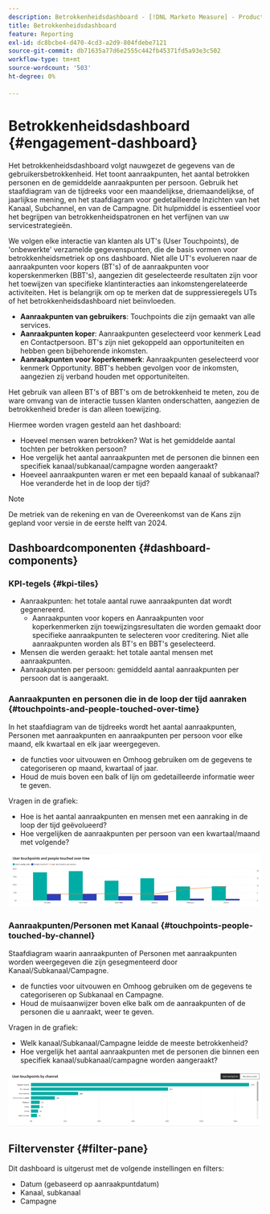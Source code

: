 ```yaml
---
description: Betrokkenheidsdashboard - [!DNL Marketo Measure] - Product
title: Betrokkenheidsdashboard
feature: Reporting
exl-id: dc8bcbe4-d470-4cd3-a2d9-804fdebe7121
source-git-commit: db71635a77d6e2555c442fb45371fd5a93e3c502
workflow-type: tm+mt
source-wordcount: '503'
ht-degree: 0%

---
```


# Betrokkenheidsdashboard {#engagement-dashboard}

Het betrokkenheidsdashboard volgt nauwgezet de gegevens van de gebruikersbetrokkenheid. Het toont aanraakpunten, het aantal betrokken personen en de gemiddelde aanraakpunten per persoon. Gebruik het staafdiagram van de tijdreeks voor een maandelijkse, driemaandelijkse, of jaarlijkse mening, en het staafdiagram voor gedetailleerde Inzichten van het Kanaal, Subchannel, en van de Campagne. Dit hulpmiddel is essentieel voor het begrijpen van betrokkenheidspatronen en het verfijnen van uw servicestrategieën.

We volgen elke interactie van klanten als UT&#39;s (User Touchpoints), de &#39;onbewerkte&#39; verzamelde gegevenspunten, die de basis vormen voor betrokkenheidsmetriek op ons dashboard. Niet alle UT&#39;s evolueren naar de aanraakpunten voor kopers (BT&#39;s) of de aanraakpunten voor koperskenmerken (BBT&#39;s), aangezien dit geselecteerde resultaten zijn voor het toewijzen van specifieke klantinteracties aan inkomstengerelateerde activiteiten. Het is belangrijk om op te merken dat de suppressieregels UTs of het betrokkenheidsdashboard niet beïnvloeden.

* **Aanraakpunten van gebruikers**: Touchpoints die zijn gemaakt van alle services.
* **Aanraakpunten koper**: Aanraakpunten geselecteerd voor kenmerk Lead en Contactpersoon. BT&#39;s zijn niet gekoppeld aan opportuniteiten en hebben geen bijbehorende inkomsten.
* **Aanraakpunten voor koperkenmerk**: Aanraakpunten geselecteerd voor kenmerk Opportunity. BBT&#39;s hebben gevolgen voor de inkomsten, aangezien zij verband houden met opportuniteiten.

Het gebruik van alleen BT&#39;s of BBT&#39;s om de betrokkenheid te meten, zou de ware omvang van de interactie tussen klanten onderschatten, aangezien de betrokkenheid breder is dan alleen toewijzing.

Hiermee worden vragen gesteld aan het dashboard:

* Hoeveel mensen waren betrokken? Wat is het gemiddelde aantal tochten per betrokken persoon?
* Hoe vergelijk het aantal aanraakpunten met de personen die binnen een specifiek kanaal/subkanaal/campagne worden aangeraakt?
* Hoeveel aanraakpunten waren er met een bepaald kanaal of subkanaal? Hoe veranderde het in de loop der tijd?

>[!NOTE]
>
>De metriek van de rekening en van de Overeenkomst van de Kans zijn gepland voor versie in de eerste helft van 2024.

## Dashboardcomponenten {#dashboard-components}

### KPI-tegels {#kpi-tiles}

* Aanraakpunten: het totale aantal ruwe aanraakpunten dat wordt gegenereerd.
   * Aanraakpunten voor kopers en Aanraakpunten voor koperkenmerken zijn toewijzingsresultaten die worden gemaakt door specifieke aanraakpunten te selecteren voor creditering. Niet alle aanraakpunten worden als BT&#39;s en BBT&#39;s geselecteerd.
* Mensen die werden geraakt: het totale aantal mensen met aanraakpunten.
* Aanraakpunten per persoon: gemiddeld aantal aanraakpunten per persoon dat is aangeraakt.

### Aanraakpunten en personen die in de loop der tijd aanraken {#touchpoints-and-people-touched-over-time}

In het staafdiagram van de tijdreeks wordt het aantal aanraakpunten, Personen met aanraakpunten en aanraakpunten per persoon voor elke maand, elk kwartaal en elk jaar weergegeven.

* de functies voor uitvouwen en Omhoog gebruiken om de gegevens te categoriseren op maand, kwartaal of jaar.
* Houd de muis boven een balk of lijn om gedetailleerde informatie weer te geven.

Vragen in de grafiek:

* Hoe is het aantal aanraakpunten en mensen met een aanraking in de loop der tijd geëvolueerd?
* Hoe vergelijken de aanraakpunten per persoon van een kwartaal/maand met volgende?

![](assets/engagement-dashboard-1.png)

### Aanraakpunten/Personen met Kanaal {#touchpoints-people-touched-by-channel}

Staafdiagram waarin aanraakpunten of Personen met aanraakpunten worden weergegeven die zijn gesegmenteerd door Kanaal/Subkanaal/Campagne.

* de functies voor uitvouwen en Omhoog gebruiken om de gegevens te categoriseren op Subkanaal en Campagne.
* Houd de muisaanwijzer boven elke balk om de aanraakpunten of de personen die u aanraakt, weer te geven.

Vragen in de grafiek:

* Welk kanaal/Subkanaal/Campagne leidde de meeste betrokkenheid?
* Hoe vergelijk het aantal aanraakpunten met de personen die binnen een specifiek kanaal/subkanaal/campagne worden aangeraakt?

![](assets/engagement-dashboard-2.png)

## Filtervenster {#filter-pane}

Dit dashboard is uitgerust met de volgende instellingen en filters:

* Datum (gebaseerd op aanraakpuntdatum)
* Kanaal, subkanaal
* Campagne
